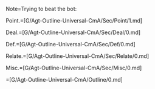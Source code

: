 Note=Trying to beat the bot:

Point.=[G/Agt-Outline-Universal-CmA/Sec/Point/1.md]

Deal.=[G/Agt-Outline-Universal-CmA/Sec/Deal/0.md]

Def.=[G/Agt-Outline-Universal-CmA/Sec/Def/0.md]

Relate.=[G/Agt-Outline-Universal-CmA/Sec/Relate/0.md]

Misc.=[G/Agt-Outline-Universal-CmA/Sec/Misc/0.md]

=[G/Agt-Outline-Universal-CmA/Outline/0.md]
